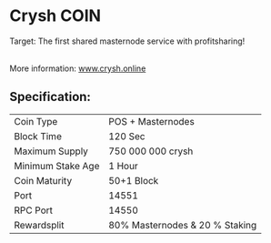 <h1>Crysh COIN </h1>
<p>  Target: 
The first shared masternode service with profitsharing! <p>
<p>

<br> More information: www.crysh.online <br>

  <h2><strong>Specification:</strong></h2>
<table>
<tbody>
<tr>
<td>Coin Type</td>
<td>POS + Masternodes</td>
</tr>
<tr>
<td>Block Time</td>
<td>120 Sec</td>
</tr>
<tr>
<td>Maximum Supply</td>
<td>750 000 000 crysh</td>
</tr>
<tr>
<td>Minimum Stake Age</td>
<td>1 Hour</td>
</tr>
<tr>
<td>Coin Maturity</td>
<td>50+1 Block</td>
</tr>
<tr>
<td>Port</td>
<td>14551</td>
</tr>
<tr>
<td>RPC Port</td>
<td>14550</td>
</tr>
<tr>
<td>Rewardsplit</td>
<td>80% Masternodes & 20 % Staking</td>
</tr>  
</tbody>
